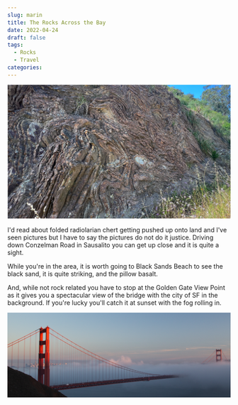 ```yaml
---
slug: marin
title: The Rocks Across the Bay
date: 2022-04-24
draft: false
tags:
  - Rocks
  - Travel
categories:
---
```


![Folded Radiolarian Chert](folded_chert.png)

I'd read about folded radiolarian chert getting pushed up onto land and I've seen pictures but I have to say the pictures do not do it justice. Driving down Conzelman Road in Sausalito you can get up close and it is quite a sight.

While you're in the area, it is worth going to Black Sands Beach to see the black sand, it is quite striking, and the pillow basalt.

And, while not rock related you have to stop at the Golden Gate View Point as it gives you a spectacular view of the bridge with the city of SF in the background. If you're lucky you'll catch it at sunset with the fog rolling in.

![Golden Gate at Sunset](GG.png)